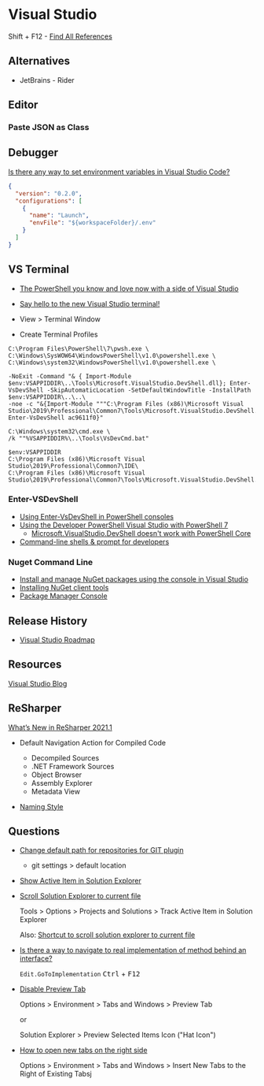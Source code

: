 # Visual Studio

Shift + F12 - [Find All References](https://docs.microsoft.com/en-us/visualstudio/ide/finding-references)

## Alternatives

* JetBrains - Rider

## Editor

### Paste JSON as Class

## Debugger

[Is there any way to set environment variables in Visual Studio Code?](https://stackoverflow.com/a/55325890/1366033)

```json
{
  "version": "0.2.0",
  "configurations": [
    {
      "name": "Launch",
      "envFile": "${workspaceFolder}/.env"
    }
  ]
}
```


## VS Terminal

* [The PowerShell you know and love now with a side of Visual Studio](https://devblogs.microsoft.com/visualstudio/the-powershell-you-know-and-love-now-with-a-side-of-visual-studio/)
* [Say hello to the new Visual Studio terminal!](https://devblogs.microsoft.com/visualstudio/say-hello-to-the-new-visual-studio-terminal/)

* View > Terminal Window

* Create Terminal Profiles

```none
C:\Program Files\PowerShell\7\pwsh.exe \
C:\Windows\SysWOW64\WindowsPowerShell\v1.0\powershell.exe \
C:\Windows\system32\WindowsPowerShell\v1.0\powershell.exe \

-NoExit -Command "& { Import-Module $env:VSAPPIDDIR\..\Tools\Microsoft.VisualStudio.DevShell.dll}; Enter-VsDevShell -SkipAutomaticLocation -SetDefaultWindowTitle -InstallPath $env:VSAPPIDDIR\..\..\
-noe -c "&{Import-Module """C:\Program Files (x86)\Microsoft Visual Studio\2019\Professional\Common7\Tools\Microsoft.VisualStudio.DevShell.dll"""; Enter-VsDevShell ac9611f0}"

C:\Windows\system32\cmd.exe \
/k ""%VSAPPIDDIR%\..\Tools\VsDevCmd.bat"

$env:VSAPPIDDIR
C:\Program Files (x86)\Microsoft Visual Studio\2019\Professional\Common7\IDE\
C:\Program Files (x86)\Microsoft Visual Studio\2019\Professional\Common7\Tools\Microsoft.VisualStudio.DevShell.dll
```

### Enter-VSDevShell


* [Using Enter-VsDevShell in PowerShell consoles](https://intellitect.com/enter-vsdevshell-powershell/)
* [Using the Developer PowerShell Visual Studio with PowerShell 7](https://david.gardiner.net.au/2020/04/powershell-visualstudio-integration.html)
  * [Microsoft.VisualStudio.DevShell doesn't work with PowerShell Core](https://developercommunity.visualstudio.com/t/microsoftvisualstudiodevshell-doesnt-work-with-pow/663594)
* [Command-line shells & prompt for developers](https://docs.microsoft.com/en-us/visualstudio/ide/reference/command-prompt-powershell?view=vs-2019)

### Nuget Command Line

* [Install and manage NuGet packages using the console in Visual Studio](https://docs.microsoft.com/en-us/nuget/consume-packages/install-use-packages-powershell)
* [Installing NuGet client tools](https://docs.microsoft.com/en-us/nuget/install-nuget-client-tools)
* [Package Manager Console](https://nuget-tutorial.net/en/tutorial/100009/package-manager-console)



## Release History

* [Visual Studio Roadmap](https://docs.microsoft.com/en-us/visualstudio/productinfo/vs-roadmap)

## Resources

[Visual Studio Blog](https://devblogs.microsoft.com/visualstudio/)

## ReSharper

[What’s New in ReSharper 2021.1](https://www.jetbrains.com/resharper/whatsnew/)

* Default Navigation Action for Compiled Code
  * Decompiled Sources
  * .NET Framework Sources
  * Object Browser
  * Assembly Explorer
  * Metadata View

* [Naming Style](https://www.jetbrains.com/help/resharper/Coding_Assistance__Naming_Style.html)


## Questions

* [Change default path for repositories for GIT plugin](https://stackoverflow.com/q/27134077/1366033)

  * git settings > default location

* [Show Active Item in Solution Explorer](https://stackoverflow.com/q/12682656/1366033)


* [Scroll Solution Explorer to current file](https://stackoverflow.com/a/12682819/1366033)

  Tools > Options > Projects and Solutions > Track Active Item in Solution Explorer

  Also: [Shortcut to scroll solution explorer to current file](https://stackoverflow.com/q/14937284/1366033)

* [Is there a way to navigate to real implementation of method behind an interface?](https://stackoverflow.com/a/53273845/1366033)

  `Edit.GoToImplementation` <kbd>Ctrl</kbd> + <kbd>F12</kbd>

* [Disable Preview Tab](https://stackoverflow.com/a/18492029/1366033)

  Options > Environment > Tabs and Windows > Preview Tab

  or

  Solution Explorer > Preview Selected Items Icon ("Hat Icon")

* [How to open new tabs on the right side](https://stackoverflow.com/q/4388110/1366033)

  Options > Environment > Tabs and Windows > Insert New Tabs to the Right of Existing Tabsj
